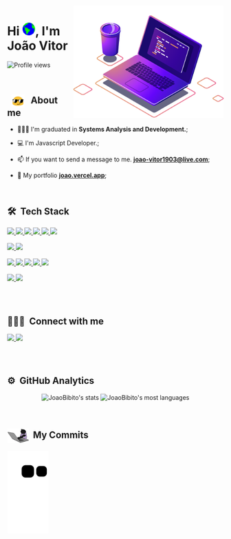 <img src="images/illustration-computer.png" min-width="300px" max-width="450px" width="350px" align="right" alt="ComputadorImg">
<h1 align="left">Hi <img src="/images/World.gif?raw=true" width="30">, I'm João Vitor</h1>

<p align="left"> <img src="https://komarev.com/ghpvc/?username=JoaoBibito&color=red" alt="Profile views" /> </p>

<br>

 ## &nbsp; <img src="images/HappyFace.gif " width="30" align="center">  &nbsp; About me

- 👨🏽‍🎓 I'm graduated in **Systems Analysis and Development.**;

- 💻 I'm Javascript Developer.;

- 📫 If you want to send a message to me. **joao-vitor1903@live.com**;

- 🚀 My portfolio **[ joao.vercel.app](https://jb-portfolio-joaobibito.vercel.app)**;


<br>
 
 ## 🛠 &nbsp;Tech Stack
 <div align="left">
    <p>
        <a href="https://www.javascript.com/">
            <img src="https://skillicons.dev/icons?i=js"/>
        </a>
        <a href="https://html.com/">
            <img src="https://skillicons.dev/icons?i=html"/>
        </a>
         <a href='https://developer.mozilla.org/en-US/docs/Web/CSS'>
            <img src="https://skillicons.dev/icons?i=css"/>
        </a>
        <a href='https://styled-components.com/'>
            <img src="https://skillicons.dev/icons?i=styledcomponents"/>
        </a>
        <a href="https://reactjs.org/">
            <img src="https://skillicons.dev/icons?i=react"/>
        </a>
        <a href="https://vitejs.dev">
            <img src="https://skillicons.dev/icons?i=vite"/>
        </a>
        <br>
        <br>
        <a href="https://nodejs.org/en">
            <img src="https://skillicons.dev/icons?i=nodejs"/>
        </a>
        <a href="https://learn.microsoft.com/en-us/dotnet/csharp/">
            <img src="https://skillicons.dev/icons?i=cs"/>
        </a>
        <br>
        <br>
        <a href='https://git-scm.com/'>
            <img src="https://skillicons.dev/icons?i=git"/>
        </a>
         <a href='https://github.com'>
            <img src="https://skillicons.dev/icons?i=github"/>
        </a>
         <a href='https://visualstudio.microsoft.com/pt-br/'>
            <img src="https://skillicons.dev/icons?i=visualstudio"/>
        </a>
        <a href='https://code.visualstudio.com'>
            <img src="https://skillicons.dev/icons?i=vscode"/>
        </a>
        <a href='https://www.postman.com'>
            <img src="https://skillicons.dev/icons?i=postman"/>
        </a>
        <br>
        <br>
        <a href='https://www.mysql.com'>
            <img src="https://skillicons.dev/icons?i=mysql"/>
        </a>
         <a href='https://www.mongodb.com'>
            <img src="https://skillicons.dev/icons?i=mongodb"/>
        </a>
    </p>
</div>
<br>
<br>

## 👨🏽‍💼 &nbsp;Connect with me 

<p align="left">
 
 <a href="https://www.linkedin.com/in/joao-vitor-05aa38141/" target="_blank" alt="Linkedin">
  <img width="140px" src="https://img.shields.io/badge/-Linkedin-rgb(26, 41, 82)?style=for-the-badge&logo=Linkedin&logoColor=rgb(193,201,200)&link=https://www.linkedin.com/in/evander-inacio"/> 
 </a>
 <a href="https://jb-portfolio-joaobibito.vercel.app" alt="Portfolio">
  <img width="178px" src="https://img.shields.io/badge/my_portfolio-rgb(26, 41, 82)?style=for-the-badge&logo=ko-fi&logoColor=rgb(193,201,200)&link=https://www.evanderinacio.com/"/>
 </a>
</p>

<br>
<br>

## ⚙️ &nbsp;GitHub Analytics

<div align="center">
<img height='180em'src="https://github-readme-stats.vercel.app/api?username=JoaoBibito&show_icons=true&theme=dark" alt="JoaoBibito's stats"/>
<img height='180em' src="https://github-readme-stats.vercel.app/api/top-langs/?username=JoaoBibito&layout=compact&theme=dark" alt="JoaoBibito's most languages"/>
</div>
<br>
<br>


## <img src="images/Typing.gif" width="50" align="center"> &nbsp;My Commits
![snake gif](https://github.com/JoaoBibito/JoaoBibito/blob/output/github-contribution-grid-snake.svg)

<!--
**JoaoBibito/JoaoBibito** is a ✨ _special_ ✨ repository because its `README.md` (this file) appears on your GitHub profile.

Here are some ideas to get you started:

- 🔭 I’m currently working on ...
- 🌱 I’m currently learning ...
- 👯 I’m looking to collaborate on ...
- 🤔 I’m looking for help with ...
- 💬 Ask me about ...
- 📫 How to reach me: ...
- 😄 Pronouns: ...
- ⚡ Fun fact: ...
-->
